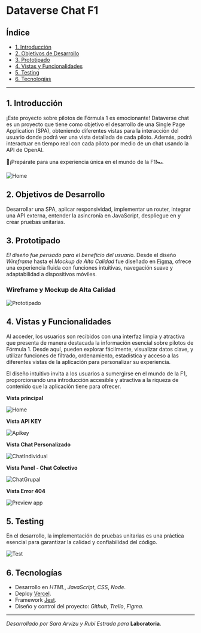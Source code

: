 # Dataverse Chat F1

## Índice

* [1. Introducción](#1-introducción)
* [2. Objetivos de Desarrollo](#2-objetivos-de-desarrollo)
* [3. Prototipado](#3-prototipado)
* [4. Vistas y Funcionalidades](#4-vistas-y-funcionalidades)
* [5. Testing](#5-testing)
* [6. Tecnologías](#6-tecnologías)

***

## 1. Introducción

¡Este proyecto sobre pilotos de Fórmula 1 es emocionante! Dataverse chat es un proyecto que tiene como objetivo el desarrollo de una Single Page Application (SPA), obteniendo diferentes vistas para la interacción del usuario donde podrá ver una vista detallada de cada piloto. Además, podrá interactuar en tiempo real con cada piloto por medio de un chat usando la API de OpenAI. 

🚀¡Prepárate para una experiencia única en el mundo de la F1!🏎️

![Home](https://github.com/rubiestram/DEV012-dataverse-chat/blob/main/home.png?raw=true)


## 2. Objetivos de Desarrollo
Desarrollar una SPA, aplicar responsividad, implementar un router, integrar una API externa, entender la asincronía en JavaScript, despliegue en y crear pruebas unitarias. 


## 3. Prototipado
_El diseño fue pensado para el beneficio del usuario._ Desde el diseño _Wireframe_ hasta el _Mockup de Alta Calidad_ fue diseñado en [Figma](https://www.figma.com/file/XisZyaBjGYAAi4VjlQj11E/Protoripado-de-dataverse-chat?type=design&node-id=0%3A1&mode=design&t=8u6FvxZCqgQoe6BU-1), ofrece una experiencia fluida con funciones intuitivas, navegación suave y adaptabilidad a dispositivos móviles. 

### Wireframe y Mockup de Alta Calidad

![Prototipado](https://github.com/rubiestram/DEV012-dataverse-chat/blob/main/prototipado.png?raw=true)


## 4. Vistas y Funcionalidades
Al acceder, los usuarios son recibidos con una interfaz limpia y atractiva que presenta de manera destacada la información esencial sobre pilotos de Fórmula 1. Desde aquí, pueden explorar fácilmente, visualizar datos clave, y utilizar funciones de filtrado, ordenamiento, estadistica y acceso a las diferentes vistas de la aplicación para personalizar su experiencia. 

El diseño intuitivo invita a los usuarios a sumergirse en el mundo de la F1, proporcionando una introducción accesible y atractiva a la riqueza de contenido que la aplicación tiene para ofrecer.

**Vista principal**

![Home](https://github.com/rubiestram/DEV012-dataverse-chat/blob/main/home.png?raw=true)

**Vista API KEY** 

![Apikey](https://github.com/rubiestram/DEV012-dataverse-chat/blob/main/ApiKey.png?raw=true)

**Vista Chat Personalizado** 

![ChatIndividual](https://github.com/rubiestram/DEV012-dataverse-chat/blob/main/ChatPersonalizado.png?raw=true)

**Vista Panel - Chat Colectivo** 

![ChatGrupal](https://github.com/rubiestram/DEV012-dataverse-chat/blob/main/ChatColectivo.png?raw=true)

**Vista Error 404** 

![Preview app](https://github.com/rubiestram/DEV012-dataverse-chat/blob/main/error.png?raw=true)


## 5. Testing
En el desarrollo, la implementación de pruebas unitarias es una práctica esencial para garantizar la calidad y confiabilidad del código. 

![Test](https://testing.png)


## 6. Tecnologías
* Desarrollo en *HTML*, *JavaScript*, *CSS*, *Node*.
* Deploy [Vercel](https://vercel.com/).
* Framework [Jest](https://jestjs.io/).
* Diseño y control del proyecto: *Github*, *Trello*, *Figma*.

***
_Desarrollado por Sara Arvizu y Rubi Estrada para_ **Laboratoria**.
